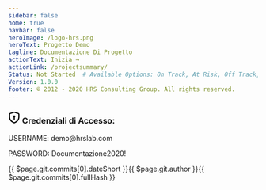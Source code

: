 ```yaml
---
sidebar: false
home: true
navbar: false
heroImage: /logo-hrs.png
heroText: Progetto Demo
tagline: Documentazione Di Progetto
actionText: Inizia →
actionLink: /projectsummary/
Status: Not Started  # Available Options: On Track, At Risk, Off Track, Stopped
Version: 1.0.0
footer: © 2012 - 2020 HRS Consulting Group. All rights reserved.
---
```




<ProjectStatus></ProjectStatus>


<div class="col-6 mx-auto">
  <div class="Box box-shadow">
    <div class="Box-row bg-gray">
    <h3>
    <svg class="octicon octicon-shield-lock v-align-bottom" xmlns="http://www.w3.org/2000/svg" viewBox="0 0 16 16" width="24" height="24">  <path fill-rule="evenodd" clip-rule="evenodd" d="M8.53336 0.133063C8.18645 0.0220524 7.81355 0.0220518 7.46664 0.133062L2.21664 1.81306C1.49183 2.045 1 2.71878 1 3.4798V6.99985C1 8.5659 1.31923 10.1823 2.3032 11.682C3.28631 13.1805 4.88836 14.4946 7.33508 15.5367C7.75909 15.7173 8.24091 15.7173 8.66493 15.5367C11.1116 14.4946 12.7137 13.1805 13.6968 11.682C14.6808 10.1823 15 8.5659 15 6.99985V3.4798C15 2.71878 14.5082 2.045 13.7834 1.81306L8.53336 0.133063ZM7.92381 1.5617C7.97336 1.54584 8.02664 1.54584 8.07619 1.5617L13.3262 3.2417C13.4297 3.27483 13.5 3.37109 13.5 3.4798V6.99985C13.5 8.35818 13.2253 9.66618 12.4426 10.8592C11.6591 12.0535 10.3216 13.2007 8.07713 14.1567C8.02866 14.1773 7.97134 14.1773 7.92287 14.1567C5.67838 13.2007 4.34094 12.0535 3.55737 10.8592C2.77465 9.66618 2.5 8.35818 2.5 6.99985V3.4798C2.5 3.37109 2.57026 3.27483 2.67381 3.2417L7.92381 1.5617ZM9.5 6.49988C9.5 7.05509 9.19835 7.53985 8.75 7.7992L8.75 10.2499C8.75 10.6641 8.41421 10.9999 8 10.9999C7.58579 10.9999 7.25 10.6641 7.25 10.2499L7.25 7.7992C6.80165 7.53985 6.5 7.05509 6.5 6.49988C6.5 5.67145 7.17157 4.99988 8 4.99988C8.82843 4.99988 9.5 5.67145 9.5 6.49988Z"></path></svg>
      Credenziali di Accesso:
    </h3>
    </div>
    <div class="Box-row bg-gray-light">
      <p class="mb-0 f5">
       USERNAME: <span class="text-mono f6">demo@hrslab.com</span>
      </p>
        <p class="mb-0 f5">
       PASSWORD: <span class="text-mono f6">Documentazione2020!</span>
      </p>
    </div>
  </div>
</div>



<div class="d-flex my-4">
<span class="branch-name mx-auto text-gray-light">{{ $page.git.commits[0].dateShort }}<span>{{ $page.git.author }}</span><span>{{ $page.git.commits[0].fullHash }}</span></span>
</div>